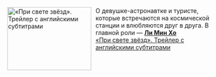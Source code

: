 <!--2025-01-02 14:00:10-->
<div class="yb">
  <div class="rss smaller1"><a href="https://www.kino-teatr.ru/video/44929/" title="«При свете звёзд». Трейлер с английскими субтитрами"><img src="https://www.kino-teatr.ru/video/9/2/44929/poster.jpg" width="196" height="147" align="left" hspace="5" style="margin: 0px 10px 0px 5px" alt="«При свете звёзд». Трейлер с английскими субтитрами"/></a>О девушке-астронавтке и туристе, которые встречаются на космической станции и влюбляются друг в друга. В главной роли — <a href=https://www.kino-teatr.ru/kino/acter/m/asia/570716/bio/ target=_blank><strong>Ли Мин Хо</strong></a> <br><a class="light" href="https://www.kino-teatr.ru/video/44929/">«При свете звёзд». Трейлер с английскими субтитрами</a></div>
</div>
